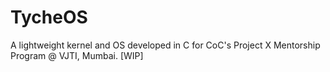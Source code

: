 # TycheOS
A lightweight kernel and OS developed in C for CoC's Project X Mentorship Program @ VJTI, Mumbai. \[WIP]